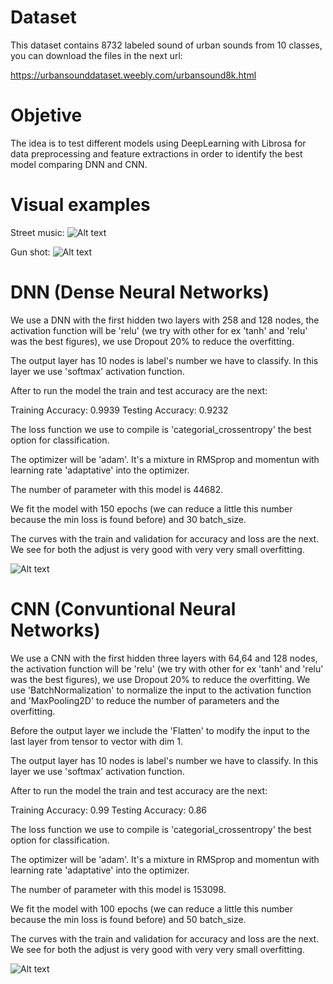 # Dataset

This dataset contains 8732 labeled sound of urban sounds from 10 classes, you can download the files in the next url:

https://urbansounddataset.weebly.com/urbansound8k.html

# Objetive

The idea is to test different models using DeepLearning with Librosa for data preprocessing and feature extractions in order to identify the best model comparing DNN and CNN.

# Visual examples

Street music:
![Alt text](https://github.com/MLP5/DeepLearning-Urbansound/blob/main/Street_music.png)

Gun shot:
![Alt text](https://github.com/MLP5/DeepLearning-Urbansound/blob/main/Gun_shot.png)

# DNN (Dense Neural Networks)

We use a DNN with the first hidden two layers with 258 and 128 nodes, the activation function will be 'relu' (we try with other for ex 'tanh' and 'relu' was the best figures), we use Dropout 20% to reduce the overfitting. 

The output layer has 10 nodes is label's number we have to classify. In this layer we use 'softmax' activation function.

After to run the model the train and test accuracy are the next:

Training Accuracy:  0.9939
Testing Accuracy:  0.9232

The loss function we use to compile is 'categorial_crossentropy' the best option for classification.

The optimizer will be 'adam'. It's a mixture in RMSprop and momentun with learning rate 'adaptative' into the optimizer.

The number of parameter with this model is 44682.

We fit the model with 150 epochs (we can reduce a little this number because the min loss is found before) and 30 batch_size.

The curves with the train and validation for accuracy and loss are the next. We see for both the adjust is very good with very very small overfitting.

![Alt text](https://github.com/MLP5/DeepLearning-Urbansound/blob/main/DNN.png)

# CNN (Convuntional Neural Networks)

We use a CNN with the first hidden three layers with 64,64 and 128 nodes, the activation function will be 'relu' (we try with other for ex 'tanh' and 'relu' was the best figures), we use Dropout 20% to reduce the overfitting. We use 'BatchNormalization' to normalize the input to the activation function and 'MaxPooling2D' to reduce the number of parameters and the overfitting.

Before the output layer we include the 'Flatten' to modify the input to the last layer from tensor to vector with dim 1.

The output layer has 10 nodes is label's number we have to classify. In this layer we use 'softmax' activation function.

After to run the model the train and test accuracy are the next:

Training Accuracy:  0.99
Testing Accuracy:  0.86

The loss function we use to compile is 'categorial_crossentropy' the best option for classification.

The optimizer will be 'adam'. It's a mixture in RMSprop and momentun with learning rate 'adaptative' into the optimizer.

The number of parameter with this model is 153098.

We fit the model with 100 epochs (we can reduce a little this number because the min loss is found before) and 50 batch_size.

The curves with the train and validation for accuracy and loss are the next. We see for both the adjust is very good with very very small overfitting.

![Alt text](https://github.com/MLP5/DeepLearning-Urbansound/blob/main/CNN.png)
